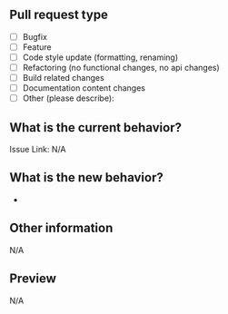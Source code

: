 ## Pull request type

- [ ] Bugfix
- [ ] Feature
- [ ] Code style update (formatting, renaming)
- [ ] Refactoring (no functional changes, no api changes)
- [ ] Build related changes
- [ ] Documentation content changes
- [ ] Other (please describe):

## What is the current behavior?

<!-- Please describe the current behavior that you are modifying, or link to a relevant issue. -->

Issue Link: N/A

## What is the new behavior?

-

## Other information

<!-- Any relevant information that assists the code review. -->

N/A

## Preview

N/A
